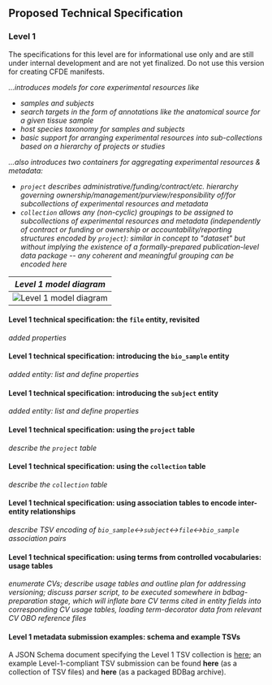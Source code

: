 ## Proposed Technical Specification
  
### Level 1
  
The specifications for this level are for informational use only and are still under internal 
development and are not yet finalized. Do not use this version for creating CFDE manifests.
  
_...introduces models for core experimental resources like_
* _samples and subjects_
* _search targets in the form of annotations like the anatomical source for a given tissue sample_
* _host species taxonomy for samples and subjects_
* _basic support for arranging experimental resources into sub-collections based on a hierarchy of projects or studies_
  
_...also introduces two containers for aggregating experimental resources & metadata:_
* _`project` describes administrative/funding/contract/etc. hierarchy governing ownership/management/purview/responsibility of/for subcollections of experimental resources and metadata_
* _`collection` allows any (non-cyclic) groupings to be assigned to subcollections of experimental resources and metadata (independently of contract or funding or ownership or accountability/reporting structures encoded by `project`): similar in concept to "dataset" but without implying the existence of a formally-prepared publication-level data package -- any coherent and meaningful grouping can be encoded here_
  
|_Level 1 model diagram_|
|:---:|
|![Level 1 model diagram](https://nih-cfde.org/wp-content/uploads/2020/05/Level-1-C2M2-model.png "Level 1 model diagram")|
  
#### Level 1 technical specification: the `file` entity, revisited
  
_added properties_
  
#### Level 1 technical specification: introducing the `bio_sample` entity
  
_added entity: list and define properties_
  
#### Level 1 technical specification: introducing the `subject` entity
  
_added entity: list and define properties_
  
#### Level 1 technical specification: using the `project` table
  
_describe the `project` table_
  
#### Level 1 technical specification: using the `collection` table
  
_describe the `collection` table_
  
#### Level 1 technical specification: using association tables to encode inter-entity relationships
  
_describe TSV encoding of `bio_sample`<->`subject`<->`file`<->`bio_sample` association pairs_
  
#### Level 1 technical specification: using terms from controlled vocabularies: usage tables
  
_enumerate CVs; describe usage tables and outline plan for addressing versioning; discuss parser script, to be executed somewhere in bdbag-preparation stage, which will inflate bare CV terms cited in entity fields into corresponding CV usage tables, loading term-decorator data from relevant CV OBO reference files_
  
#### Level 1 metadata submission examples: schema and example TSVs
  
A JSON Schema document specifying the Level 1 TSV
collection is [here](https://github.com/nih-cfde/specifications-and-documentation/blob/master/draft-C2M2_JSON_Schema_datapackage_specs/C2M2_Level_1.datapackage.json); an example Level-1-compliant TSV submission can be found **here** (as a collection of TSV files) and **here** (as a packaged BDBag archive).
